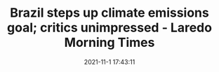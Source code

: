 ---
"title": "Brazil steps up climate emissions goal; critics unimpressed - Laredo Morning Times"
"date": "2021-11-1 17:43:11"
"feed_name": "GOOGLENEWSMINING"
"feed_website": "https://news.google.com/search?q=mining%2Bincident&hl=en-US&gl=US&ceid=US:en"
"feed_rss": "https://news.google.com/rss/search?q=mining%2Bincident&hl=en-US&gl=US&ceid=US:en"
"link": "https://www.lmtonline.com/news/article/Brazil-steps-up-climate-emissions-goal-critics-16582542.php"
"source": "{'href': 'https://www.lmtonline.com', 'title': 'Laredo Morning Times'}"
"file": "_posts/2021-1-1-155fa41108b75a18c9c0c3f8334a096d98cbca28.md"
"accident": "0"
"drilling": "0"
"dead": "0"
"injured": "0"
"arrested": "0"
"place": "unknown place"
"where": "unknown site"
"causes": "unknown"
"place_uri": "unknown place"
---